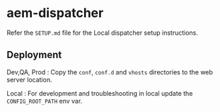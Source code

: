 # aem-dispatcher

Refer the `SETUP.md` file for the Local dispatcher setup instructions.


## Deployment
Dev,QA, Prod : Copy the `conf`, `conf.d` and `vhosts` directories to the web server location.

Local : For development and troubleshooting in local update the `CONFIG_ROOT_PATH` env var.

